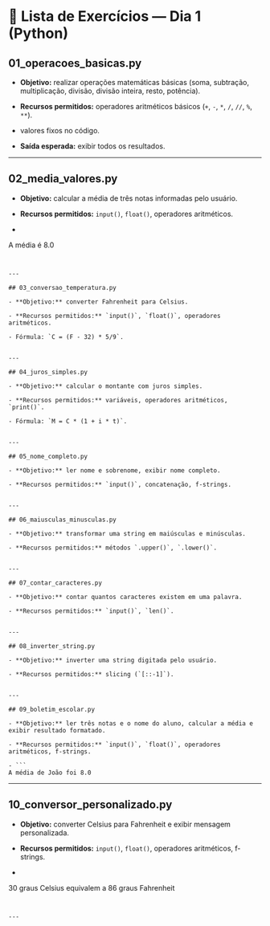 # 🐍 Lista de Exercícios — Dia 1 (Python)

## 01_operacoes_basicas.py

- **Objetivo:** realizar operações matemáticas básicas (soma, subtração, multiplicação, divisão, divisão inteira, resto, potência).

- **Recursos permitidos:** operadores aritméticos básicos (`+`, `-`, `*`, `/`, `//`, `%`, `**`).

- valores fixos no código.
- **Saída esperada:** exibir todos os resultados.


---

## 02_media_valores.py

- **Objetivo:** calcular a média de três notas informadas pelo usuário.

- **Recursos permitidos:** `input()`, `float()`, operadores aritméticos.

- ```
A média é 8.0
```


---

## 03_conversao_temperatura.py

- **Objetivo:** converter Fahrenheit para Celsius.

- **Recursos permitidos:** `input()`, `float()`, operadores aritméticos.

- Fórmula: `C = (F - 32) * 5/9`.


---

## 04_juros_simples.py

- **Objetivo:** calcular o montante com juros simples.

- **Recursos permitidos:** variáveis, operadores aritméticos, `print()`.

- Fórmula: `M = C * (1 + i * t)`.


---

## 05_nome_completo.py

- **Objetivo:** ler nome e sobrenome, exibir nome completo.

- **Recursos permitidos:** `input()`, concatenação, f-strings.


---

## 06_maiusculas_minusculas.py

- **Objetivo:** transformar uma string em maiúsculas e minúsculas.

- **Recursos permitidos:** métodos `.upper()`, `.lower()`.


---

## 07_contar_caracteres.py

- **Objetivo:** contar quantos caracteres existem em uma palavra.

- **Recursos permitidos:** `input()`, `len()`.


---

## 08_inverter_string.py

- **Objetivo:** inverter uma string digitada pelo usuário.

- **Recursos permitidos:** slicing (`[::-1]`).


---

## 09_boletim_escolar.py

- **Objetivo:** ler três notas e o nome do aluno, calcular a média e exibir resultado formatado.

- **Recursos permitidos:** `input()`, `float()`, operadores aritméticos, f-strings.

- ```
A média de João foi 8.0
```


---

## 10_conversor_personalizado.py

- **Objetivo:** converter Celsius para Fahrenheit e exibir mensagem personalizada.

- **Recursos permitidos:** `input()`, `float()`, operadores aritméticos, f-strings.

- ```
30 graus Celsius equivalem a 86 graus Fahrenheit
```


---
